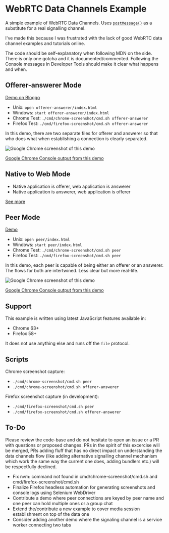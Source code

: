 # WebRTC Data Channels Example

A simple example of WebRTC Data Channels.
Uses [`postMessage()`](https://developer.mozilla.org/en-US/docs/Web/API/Window/postMessage) as a substitute for a real signalling channel.

I've made this because I was frustrated with the lack of good WebRTC data channel examples and tutorials online.

The code should be self-explanatory when following MDN on the side. There is only one gotcha and it is documented/commented. Following the Console messages in Developer Tools should make it clear what happens and when.

## Offerer-answerer Mode

[Demo on Bloggo](https://bloggo.herokuapp.com/webrtc-data-channel-demo/src/offerer-answerer/)

- Unix: `open offerer-answerer/index.html`
- Windows: `start offerer-answerer/index.html`
- Chrome Test: `./cmd/chrome-screenshot/cmd.sh offerer-answerer`
- Firefox Test: `./cmd/firefox-screenshot/cmd.sh offerer-answerer`

In this demo, there are two separate files for offerer and answerer so that who does what when establishing a connection is clearly separated.

![Google Chrome screenshot of this demo](src/offerer-answerer/screenshot.png)

[Google Chrome Console output from this demo](/src/offerer-answerer/console.log)

## Native to Web Mode

- Native application is offerer, web application is answerer
- Native application is answerer, web application is offerer

[See more](src/native-to-web/README.md)

## Peer Mode

[Demo](https://tomashubelbauer.github.io/webrtc-data-channel-demo/src/index.html)

- Unix: `open peer/index.html`
- Windows: `start peer/index.html`
- Chrome Test: `./cmd/chrome-screenshot/cmd.sh peer`
- Firefox Test: `./cmd/firefox-screenshot/cmd.sh peer`

In this demo, each peer is capable of being either an offerer or an answerer. The flows for both are intertwined. Less clear but more real-life.

![Google Chrome screenshot of this demo](src/peer/screenshot.png)

[Google Chrome Console output from this demo](/src/peer/console.log)

## Support

This example is written using latest JavaScript features available in:

- Chrome 63+
- Firefox 58+

It does not use anything else and runs off the `file` protocol.

## Scripts

Chrome screenshot capture:

- `./cmd/chrome-screenshot/cmd.sh peer`
- `./cmd/chrome-screenshot/cmd.sh offerer-answerer`

Firefox screenshot capture (in development):

- `./cmd/firefox-screenshot/cmd.sh peer`
- `./cmd/firefox-screenshot/cmd.sh offerer-answerer`

## To-Do

Please review the code-base and do not hesitate to open an issue or a PR with questions or
proposed changes. PRs in the spirit of this excercise will be merged, PRs adding fluff that
has no direct impact on understanding the data channels flow (like adding alternative
signalling channel mechanism which work the same way the current one does, adding bundlers
etc.) will be respectfully declined.

- Fix nvm: command not found in cmd/chrome-screenshot/cmd.sh and cmd/firefox-screenshot/cmd.sh
- Finalize Firefox headless automation for generating screenshots and console logs using Selenium WebDriver
- Contribute a demo where peer connections are keyed by peer name and one peer can hold multiple ones or a group chat
- Extend the/contribute a new example to cover media session establishment on top of the data one
- Consider adding another demo where the signaling channel is a service worker connecting two tabs
